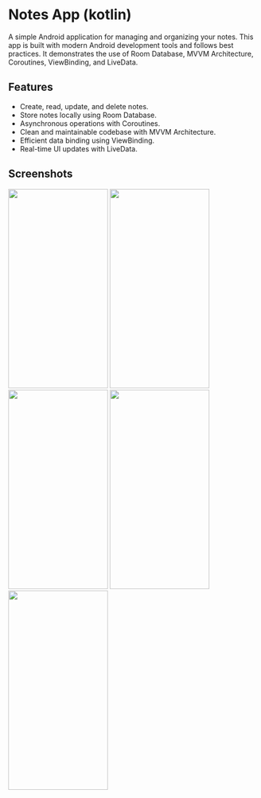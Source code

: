 # Notes App (kotlin)
A simple Android application for managing and organizing your notes. This app is built with modern Android development tools and follows best practices. It demonstrates the use of Room Database, MVVM Architecture, Coroutines, ViewBinding, and LiveData.

## Features
* Create, read, update, and delete notes.
* Store notes locally using Room Database.
* Asynchronous operations with Coroutines.
* Clean and maintainable codebase with MVVM Architecture.
* Efficient data binding using ViewBinding.
* Real-time UI updates with LiveData.
## Screenshots
<img src="https://github.com/MianMuzammil67/Notes-App-with-RDB-FB/assets/107386284/e148b631-7f82-4d39-b1d3-47061a4d34a7" width="200" height="400">
<img src="https://github.com/MianMuzammil67/Notes-App-with-RDB-FB/assets/107386284/6af6b143-ee6f-47da-9fee-8a1a3febf838" width="200" height="400">
<img src="https://github.com/MianMuzammil67/Notes-App-with-RDB-FB/assets/107386284/da834dd3-7c8e-46d8-80a3-a10c0ae90cee" width="200" height="400">
<img src="https://github.com/MianMuzammil67/Notes-App-with-RDB-FB/assets/107386284/f220065d-3d26-4ea9-8bbc-70271a627f7d" width="200" height="400">
<img src="https://github.com/MianMuzammil67/Notes-App-with-RDB-FB/assets/107386284/00e09ce9-5298-4a68-b658-c2e168e83f07" width="200" height="400">
